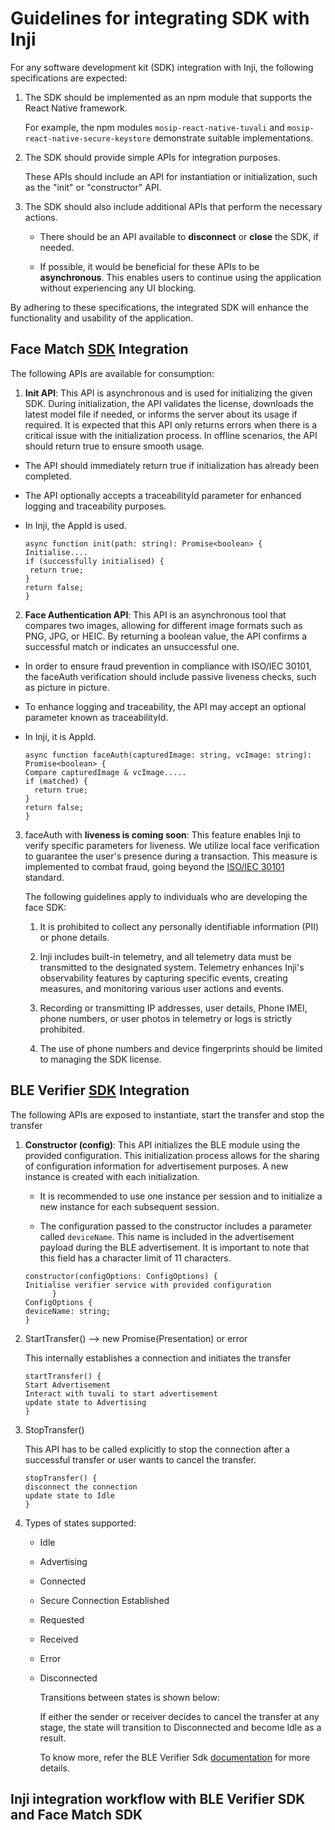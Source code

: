 # Guidelines for integrating SDK with Inji

For any software development kit (SDK) integration with Inji, the following specifications are expected:

1. The SDK should be implemented as an npm module that supports the React Native framework.

   For example, the npm modules `mosip-react-native-tuvali` and `mosip-react-native-secure-keystore` demonstrate suitable implementations.

2. The SDK should provide simple APIs for integration purposes.

   These APIs should include an API for instantiation or initialization, such as the "init" or "constructor" API.

3. The SDK should also include additional APIs that perform the necessary actions.

   * There should be an API available to **disconnect** or **close** the SDK, if needed.

   * If possible, it would be beneficial for these APIs to be **asynchronous**. This enables users to continue using the application without experiencing any UI blocking.

By adhering to these specifications, the integrated SDK will enhance the functionality and usability of the application.

## Face Match [SDK](https://github.com/mosip/mosip-mobileid-sdk/tree/IrisScan) Integration

The following APIs are available for consumption:

1. **Init API**: This API is asynchronous and is used for initializing the given SDK. During initialization, the API validates the license, downloads the latest model file if needed, or informs the server about its usage if required. It is expected that this API only returns errors when there is a critical issue with the initialization process. In offline scenarios, the API should return true to ensure smooth usage.

*  The API should immediately return true if initialization has already been completed.

* The API optionally accepts a traceabilityId parameter for enhanced logging and traceability purposes.

* In Inji, the AppId is used.

   ```
   async function init(path: string): Promise<boolean> {
  Initialise....
  if (successfully initialised) {
    return true;
  }
  return false;
  }
  ```

2. **Face Authentication API**: This API is an asynchronous tool that compares two images, allowing for different image formats such as PNG, JPG, or HEIC. By returning a boolean value, the API confirms a successful match or indicates an unsuccessful one. 

* In order to ensure fraud prevention in compliance with ISO/IEC 30101, the faceAuth verification should include passive liveness checks, such as picture in picture.

* To enhance logging and traceability, the API may accept an optional parameter known as traceabilityId.

* In Inji, it is AppId.

  ```
  async function faceAuth(capturedImage: string, vcImage: string): Promise<boolean> {
  Compare capturedImage & vcImage.....
  if (matched) {
    return true;
  }
  return false;
  }
  ```

 3. faceAuth with **liveness is coming soon**: This feature enables Inji to verify specific parameters for liveness. We utilize local face verification to guarantee the user's presence during a transaction. This measure is implemented to combat fraud, going beyond the [ISO/IEC 30101](https://www.iso.org/standard/83828.html) standard.

    The following guidelines apply to individuals who are developing the face SDK:

    1. It is prohibited to collect any personally identifiable information (PII) or phone details.

    2. Inji includes built-in telemetry, and all telemetry data must be transmitted to the designated system. Telemetry enhances Inji's observability features by capturing specific events, creating measures, and monitoring various user actions and events.

    3. Recording or transmitting IP addresses, user details, Phone IMEI, phone numbers, or user photos in telemetry or logs is strictly prohibited.

    4. The use of phone numbers and device fingerprints should be limited to managing the SDK license.
   
## BLE Verifier [SDK](https://mosip.atlassian.net/wiki/spaces/Inji/pages/1170112529) Integration

The following APIs are exposed to instantiate, start the transfer and stop the transfer

1. **Constructor (config)**: This API initializes the BLE module using the provided configuration. This initialization process allows for the sharing of configuration information for advertisement purposes. A new instance is created with each initialization.

   * It is recommended to use one instance per session and to initialize a new instance for each subsequent session.

   * The configuration passed to the constructor includes a parameter called `deviceName`. This name is included in the advertisement payload during the BLE advertisement. It is important to note that this field has a character limit of 11 characters.

    ```
    constructor(configOptions: ConfigOptions) {
    Initialise verifier service with provided configuration
          }
    ConfigOptions {
    deviceName: string;
    }
    ```

2. StartTransfer() —> new Promise(Presentation) or error

   This internally establishes a connection and initiates the transfer

   ```
   startTransfer() {
   Start Advertisement
   Interact with tuvali to start advertisement
   update state to Advertising
   }
   ```
3. StopTransfer()

   This API has to be called explicitly to stop the connection after a successful transfer or user wants to cancel the transfer.

   ```
   stopTransfer() {
   disconnect the connection
   update state to Idle
   }
   ```

4. Types of states supported:

   * Idle

   * Advertising

   * Connected

   * Secure Connection Established

   * Requested

   * Received

   * Error

   * Disconnected
  
     Transitions between states is shown below:
  
     

     If either the sender or receiver decides to cancel the transfer at any stage, the state will transition to Disconnected and become Idle as a result.

     To know more, refer the BLE Verifier Sdk [documentation](https://github.com/mosip/ble-verifier-sdk/tree/develop#readme) for more details.

 ## Inji integration workflow with BLE Verifier SDK and Face Match SDK

     

